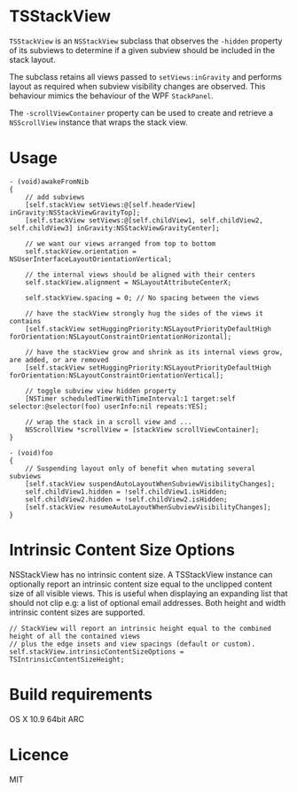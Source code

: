 TSStackView
============

`TSStackView` is an `NSStackView` subclass that observes the `-hidden` property of its subviews to determine if a given subview should be included in the stack layout. 

The subclass retains all views passed to `setViews:inGravity` and performs layout as required when subview visibility changes are observed. This behaviour mimics the behaviour of the WPF `StackPanel`.

The `-scrollViewContainer` property can be used to create and retrieve a `NSScrollView` instance that wraps the stack view.

Usage
=====

	- (void)awakeFromNib
	{
		// add subviews
   		[self.stackView setViews:@[self.headerView] inGravity:NSStackViewGravityTop];
    	[self.stackView setViews:@[self.childView1, self.childView2, self.childView3] inGravity:NSStackViewGravityCenter];
    
    	// we want our views arranged from top to bottom
    	self.stackView.orientation = NSUserInterfaceLayoutOrientationVertical;
    
    	// the internal views should be aligned with their centers
    	self.stackView.alignment = NSLayoutAttributeCenterX;
    
    	self.stackView.spacing = 0; // No spacing between the views
    
    	// have the stackView strongly hug the sides of the views it contains
    	[self.stackView setHuggingPriority:NSLayoutPriorityDefaultHigh forOrientation:NSLayoutConstraintOrientationHorizontal];
    
    	// have the stackView grow and shrink as its internal views grow, are added, or are removed
    	[self.stackView setHuggingPriority:NSLayoutPriorityDefaultHigh forOrientation:NSLayoutConstraintOrientationVertical];
    
		// toggle subview view hidden property
    	[NSTimer scheduledTimerWithTimeInterval:1 target:self selector:@selector(foo) userInfo:nil repeats:YES];

		// wrap the stack in a scroll view and ...
		NSScrollView *scrollView = [stackView scrollViewContainer];
	}

	- (void)foo
	{
		// Suspending layout only of benefit when mutating several subviews
    	[self.stackView suspendAutoLayoutWhenSubviewVisibilityChanges];
    	self.childView1.hidden = !self.childView1.isHidden;
    	self.childView2.hidden = !self.childView2.isHidden;
    	[self.stackView resumeAutoLayoutWhenSubviewVisibilityChanges];
	}

Intrinsic Content Size Options
==============================

NSStackView has no intrinsic content size. A TSStackView instance can optionally report an intrinsic content size equal to the unclipped content size of all visible views. This is useful when displaying an expanding list that should not clip e.g: a list of optional email addresses. Both height and width intrinsic content sizes are supported.

    // StackView will report an intrinsic height equal to the combined height of all the contained views
    // plus the edge insets and view spacings (default or custom).
    self.stackView.intrinsicContentSizeOptions = TSIntrinsicContentSizeHeight;

Build requirements
==================

OS X 10.9 64bit ARC

Licence
=======

MIT
